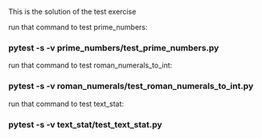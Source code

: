 This is the solution of the test exercise 



run that command to test prime_numbers:

### pytest -s -v prime_numbers/test_prime_numbers.py 


run that command to test roman_numerals_to_int:

### pytest -s -v roman_numerals/test_roman_numerals_to_int.py


run that command to test text_stat:

### pytest -s -v text_stat/test_text_stat.py

